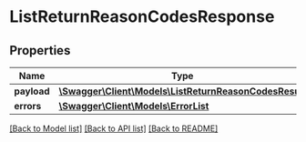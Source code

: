 # ListReturnReasonCodesResponse

## Properties

Name | Type | Description | Notes
------------ | ------------- | ------------- | -------------
**payload** | [**\Swagger\Client\Models\ListReturnReasonCodesResult**](ListReturnReasonCodesResult.md) |  | [optional]
**errors** | [**\Swagger\Client\Models\ErrorList**](ErrorList.md) |  | [optional]

[[Back to Model list]](../../README.md#documentation-for-models) [[Back to API list]](../../README.md#documentation-for-api-endpoints) [[Back to README]](../../README.md)

